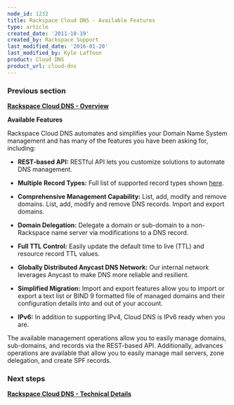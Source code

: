 ```yaml
---
node_id: 1232
title: Rackspace Cloud DNS - Available Features
type: article
created_date: '2011-10-19'
created_by: Rackspace Support
last_modified_date: '2016-01-20'
last_modified_by: Kyle Laffoon
product: Cloud DNS
product_url: cloud-dns
---
```


### Previous section

**[Rackspace Cloud DNS -
Overview](/how-to/rackspace-cloud-dns-overview)**

**Available Features**

Rackspace Cloud DNS automates and simplifies your Domain Name System
management and has many of the features you have been asking for,
including:

-   **REST-based API:** RESTful API lets you customize solutions to
    automate DNS management.



-   **Multiple Record Types:** Full list of supported record types
    shown [here](#Supported%20Record%20Types).



-   **Comprehensive Management Capability:** List, add, modify and
    remove domains. List, add, modify and remove DNS records. Import and
    export domains.



-   **Domain Delegation:** Delegate a domain or sub-domain to a
    non-Rackspace name server via modifications to a DNS record.



-   **Full TTL Control:** Easily update the default time to live (TTL)
    and resource record TTL values.



-   **Globally Distributed Anycast DNS Network:** Our internal network
    leverages Anycast to make DNS more reliable and resilient.



-   **Simplified Migration:** Import and export features allow you to
    import or export a text list or BIND 9 formatted file of managed
    domains and their configuration details into and out of your
    account.



-   **IPv6:** In addition to supporting IPv4, Cloud DNS is IPv6 ready
    when you are.

The available management operations allow you to easily manage domains,
sub-domains, and records via the REST-based API. Additionally, advances
operations are available that allow you to easily manage mail servers,
zone delegation, and create SPF records.

### Next steps

**[Rackspace Cloud DNS - Technical
Details](/how-to/rackspace-cloud-dns-technical-details)**
